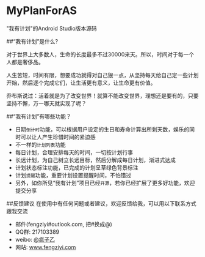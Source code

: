 # MyPlanForAS
"我有计划"的Android Studio版本源码

##“我有计划”是什么?

对于世界上大多数人，生命的长度最多不过30000来天。所以，时间对于每一个人都是奢侈品。

人生苦短，时间有限，想要成功就得对自己狠一点，从坚持每天给自己定一些计划开始，然后逐个完成它们，让生活更有意义，让生命更有价值。

乔布斯说过：活着就是为了改变世界！就算不能改变世界，理想还是要有的，只要坚持不懈，万一哪天就实现了呢？

##“我有计划”有哪些功能？

* 日期`倒计时`功能，可以根据用户设定的生日和寿命计算出所剩天数，娱乐的同时可以让人产生珍惜时间的紧迫感
* 不一样的`计划列表`功能
*  每日计划，合理安排每天的时间，一切按计划行事
*  长远计划，为自己树立长远目标，然后分解成每日计划，渐进式达成
* 计划状态标注功能，已完成的计划呈草绿色背景标注
* 计划`提醒`功能，重要计划设置提醒时间，不怕错过
* 另外，如你所见“我有计划”项目已经`开源`，若你已经扩展了更多好功能，欢迎提交分享

##反馈建议
在使用中有任何问题或者建议，欢迎反馈给我，可以用以下联系方式跟我交流

* 邮件(fengziyi#outlook.com, 把#换成@)
* QQ群: 217103389
* weibo: [@疯子乙](http://weibo.com/zealfung)
* 网站: www.fengziyi.com
